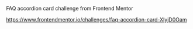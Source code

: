 FAQ accordion card challenge from Frontend Mentor

https://www.frontendmentor.io/challenges/faq-accordion-card-XlyjD0Oam